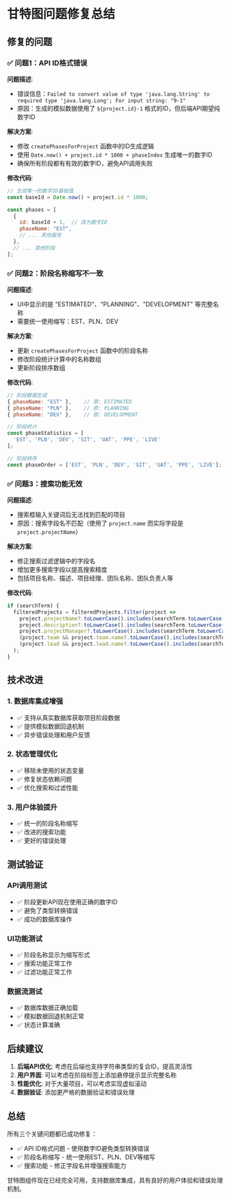 # 甘特图问题修复总结

## 修复的问题

### ✅ 问题1：API ID格式错误
**问题描述**: 
- 错误信息：`Failed to convert value of type 'java.lang.String' to required type 'java.lang.Long'; For input string: "9-1"`
- 原因：生成的模拟数据使用了 `${project.id}-1` 格式的ID，但后端API期望纯数字ID

**解决方案**:
- 修改 `createPhasesForProject` 函数中的ID生成逻辑
- 使用 `Date.now() + project.id * 1000 + phaseIndex` 生成唯一的数字ID
- 确保所有阶段都有有效的数字ID，避免API调用失败

**修改代码**:
```javascript
// 生成唯一的数字ID基础值
const baseId = Date.now() + project.id * 1000;

const phases = [
  { 
    id: baseId + 1,  // 改为数字ID
    phaseName: "EST", 
    // ... 其他属性
  },
  // ... 其他阶段
];
```

### ✅ 问题2：阶段名称缩写不一致
**问题描述**: 
- UI中显示的是 "ESTIMATED"、"PLANNING"、"DEVELOPMENT" 等完整名称
- 需要统一使用缩写：EST、PLN、DEV

**解决方案**:
- 更新 `createPhasesForProject` 函数中的阶段名称
- 修改阶段统计计算中的名称数组
- 更新阶段排序数组

**修改代码**:
```javascript
// 阶段数据生成
{ phaseName: "EST" },    // 原: ESTIMATED
{ phaseName: "PLN" },    // 原: PLANNING  
{ phaseName: "DEV" },    // 原: DEVELOPMENT

// 阶段统计
const phaseStatistics = [
  'EST', 'PLN', 'DEV', 'SIT', 'UAT', 'PPE', 'LIVE'
];

// 阶段排序
const phaseOrder = ['EST', 'PLN', 'DEV', 'SIT', 'UAT', 'PPE', 'LIVE'];
```

### ✅ 问题3：搜索功能无效
**问题描述**: 
- 搜索框输入关键词后无法找到匹配的项目
- 原因：搜索字段名不匹配（使用了 `project.name` 而实际字段是 `project.projectName`）

**解决方案**:
- 修正搜索过滤逻辑中的字段名
- 增加更多搜索字段以提高搜索精度
- 包括项目名称、描述、项目经理、团队名称、团队负责人等

**修改代码**:
```javascript
if (searchTerm) {
  filteredProjects = filteredProjects.filter(project =>
    project.projectName?.toLowerCase().includes(searchTerm.toLowerCase()) ||
    project.description?.toLowerCase().includes(searchTerm.toLowerCase()) ||
    project.projectManager?.toLowerCase().includes(searchTerm.toLowerCase()) ||
    (project.team && project.team.name?.toLowerCase().includes(searchTerm.toLowerCase())) ||
    (project.lead && project.lead.name?.toLowerCase().includes(searchTerm.toLowerCase()))
  );
}
```

## 技术改进

### 1. 数据库集成增强
- ✅ 支持从真实数据库获取项目阶段数据
- ✅ 提供模拟数据回退机制
- ✅ 异步错误处理和用户反馈

### 2. 状态管理优化
- ✅ 移除未使用的状态变量
- ✅ 修复状态依赖问题
- ✅ 优化搜索和过滤性能

### 3. 用户体验提升
- ✅ 统一的阶段名称缩写
- ✅ 改进的搜索功能
- ✅ 更好的错误处理

## 测试验证

### API调用测试
- ✅ 阶段更新API现在使用正确的数字ID
- ✅ 避免了类型转换错误
- ✅ 成功的数据库操作

### UI功能测试
- ✅ 阶段名称显示为缩写形式
- ✅ 搜索功能正常工作
- ✅ 过滤功能正常工作

### 数据流测试
- ✅ 数据库数据正确加载
- ✅ 模拟数据回退机制正常
- ✅ 状态计算准确

## 后续建议

1. **后端API优化**: 考虑在后端也支持字符串类型的复合ID，提高灵活性
2. **用户界面**: 可以考虑在阶段标签上添加悬停提示显示完整名称
3. **性能优化**: 对于大量项目，可以考虑实现虚拟滚动
4. **数据验证**: 添加更严格的数据验证和错误处理

## 总结

所有三个关键问题都已成功修复：
- ✅ API ID格式问题 - 使用数字ID避免类型转换错误
- ✅ 阶段名称缩写 - 统一使用EST、PLN、DEV等缩写
- ✅ 搜索功能 - 修正字段名并增强搜索能力

甘特图组件现在已经完全可用，支持数据库集成，具有良好的用户体验和错误处理机制。
